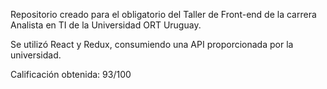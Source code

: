 Repositorio creado para el obligatorio del Taller de Front-end de la carrera Analista en TI de la Universidad ORT Uruguay.

Se utilizó React y Redux, consumiendo una API proporcionada por la universidad.

Calificación obtenida: 93/100
